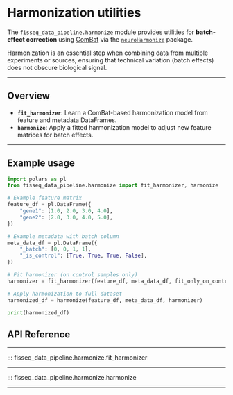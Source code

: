 # Harmonization utilities

The `fisseq_data_pipeline.harmonize` module provides utilities for
**batch-effect correction** using [ComBat](https://pubmed.ncbi.nlm.nih.gov/16632515/)
via the [`neuroHarmonize`](https://github.com/rpomponio/neuroHarmonize) package.

Harmonization is an essential step when combining data from multiple
experiments or sources, ensuring that technical variation (batch effects)
does not obscure biological signal.

---

## Overview

- **`fit_harmonizer`**: Learn a ComBat-based harmonization model from feature
  and metadata DataFrames.
- **`harmonize`**: Apply a fitted harmonization model to adjust new feature
  matrices for batch effects.

---

## Example usage

```python
import polars as pl
from fisseq_data_pipeline.harmonize import fit_harmonizer, harmonize

# Example feature matrix
feature_df = pl.DataFrame({
    "gene1": [1.0, 2.0, 3.0, 4.0],
    "gene2": [2.0, 3.0, 4.0, 5.0],
})

# Example metadata with batch column
meta_data_df = pl.DataFrame({
    "_batch": [0, 0, 1, 1],
    "_is_control": [True, True, True, False],
})

# Fit harmonizer (on control samples only)
harmonizer = fit_harmonizer(feature_df, meta_data_df, fit_only_on_control=True)

# Apply harmonization to full dataset
harmonized_df = harmonize(feature_df, meta_data_df, harmonizer)

print(harmonized_df)
```

## API Reference

---

::: fisseq_data_pipeline.harmonize.fit_harmonizer

---

::: fisseq_data_pipeline.harmonize.harmonize

---
